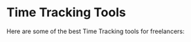 # Time Tracking Tools

Here are some of the best Time Tracking tools for freelancers:


<div class="clickable-box-grid">
<ClickableBox 
    title="GitHub" 
    description="Host, review, and manage code with GitHub’s version control platform." 
    link="https://github.com" 
/>
<ClickableBox 
    title="GitLab" 
    description="Collaborate on code, CI/CD, and DevOps workflows with GitLab." 
    link="https://gitlab.com" 
/>
<ClickableBox 
    title="Bitbucket" 
    description="Code, manage, and collaborate on Git repositories with Bitbucket." 
    link="https://bitbucket.org" 
/>
<ClickableBox 
    title="Visual Studio Code" 
    description="Free and powerful code editor with support for extensions and debugging." 
    link="https://code.visualstudio.com" 
/>
<ClickableBox 
    title="Sublime Text" 
    description="Lightweight and high-performance text editor for coding." 
    link="https://www.sublimetext.com" 
/>
<ClickableBox 
    title="Atom" 
    description="Hackable text editor for the 21st century, built on Electron." 
    link="https://atom.io" 
/>
<ClickableBox 
    title="CodePen" 
    description="Front-end development playground for HTML, CSS, and JavaScript." 
    link="https://codepen.io" 
/>
<ClickableBox 
    title="JSFiddle" 
    description="Online IDE and code playground for front-end developers." 
    link="https://jsfiddle.net" 
/>
<ClickableBox 
    title="StackBlitz" 
    description="Online IDE for building and deploying full-stack web apps." 
    link="https://stackblitz.com" 
/>
<ClickableBox 
    title="Replit" 
    description="Collaborative online coding platform for multiple programming languages." 
    link="https://replit.com" 
/>
<ClickableBox 
    title="Eclipse" 
    description="Popular IDE for Java and other programming languages with extensive plugin support." 
    link="https://www.eclipse.org" 
/>
<ClickableBox 
    title="PyCharm" 
    description="Professional IDE for Python development, with code analysis and debugging tools." 
    link="https://www.jetbrains.com/pycharm" 
/>

</div>